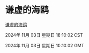 # 谦虚的海鸥
[谦虚的海鸥](http://219.139.197.74:56308/qxdho/course/base/hotlink/index.php)

2024年 11月 03日 星期日 18:10:02 CST

2024年 11月 03日 星期日 10:10:02 GMT
